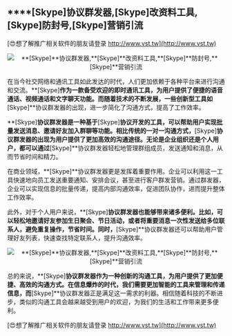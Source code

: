 ## ****[Skype]**协议群发器,**[Skype]**改资料工具,**[Skype]**防封号,**[Skype]**营销引流**

[😍想了解推广相关软件的朋友请登录 http://www.vst.tw](http://www.vst.tw)

 <center><img src="https://vst.tw/MP4/tuiguang/png/2.png" alt="**[Skype]**协议群发器,**[Skype]**改资料工具,**[Skype]**防封号,**[Skype]**营销引流"></center>

在当今社交网络和通讯工具如此发达的时代，人们更加依赖于各种平台来进行沟通和交流。**[Skype]**作为一款备受欢迎的即时通讯工具，为用户提供了便捷的语音通话、视频通话和文字聊天功能。而随着技术的不断发展，一些创新型工具如**[Skype]**协议群发器的出现，进一步简化了沟通方式，提高了工作效率。

**[Skype]**协议群发器是一种基于**[Skype]**协议开发的工具，可以帮助用户实现批量发送消息、邀请好友加入群聊等功能。相比传统的一对一沟通方式，**[Skype]**协议群发器的出现为用户提供了更加高效的沟通途径。无论是企业组织还是个人用户，都可以通过**[Skype]**协议群发器轻松地管理群组成员，发送通知和消息，从而节省时间和精力。

在商业领域，**[Skype]**协议群发器更是发挥着重要作用。企业可以利用这一工具快速地向员工发送重要通知、安排会议，甚至进行客户群发营销。通过群发器，企业可以实现信息的批量传递，提高内部沟通效率，促进团队协作，进而提升整体工作效率。

此外，对于个人用户来说，**[Skype]**协议群发器也能够带来诸多便利。比如，可以轻松地邀请好友参加生日聚会、节日活动，或者将重要消息一次性发送给多位联系人，避免重复操作，节省时间。同时，**[Skype]**协议群发器还可以帮助用户管理好友列表，快速查找特定联系人，提升沟通效率。

 <center><img src="https://vst.tw/MP4/tuiguang/png/6.png" alt="**[Skype]**协议群发器,**[Skype]**改资料工具,**[Skype]**防封号,**[Skype]**营销引流"></center>

总的来说，**[Skype]**协议群发器作为一种创新的沟通工具，为用户提供了更加便捷、高效的沟通方式。在信息爆炸的时代，我们需要更加智能的工具来管理和传递信息，而**[Skype]**协议群发器正是满足这一需求的利器。相信随着科技的不断进步，类似的沟通工具会越来越受到用户的欢迎，为我们的生活和工作带来更多便利。

[😍想了解推广相关软件的朋友请登录 http://www.vst.tw](http://www.vst.tw)



